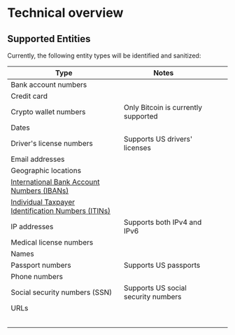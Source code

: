 # Technical overview

## Supported Entities

Currently, the following entity types will be identified and sanitized:

| Type                                                                                                                            | Notes                               |   |   |   |
|---------------------------------------------------------------------------------------------------------------------------------|-------------------------------------|---|---|---|
| Bank account numbers                                                                                                            |                                     |   |   |   |
| Credit card                                                                                                                     |                                     |   |   |   |
| Crypto wallet numbers                                                                                                           | Only Bitcoin is currently supported |   |   |   |
| Dates                                                                                                                           |                                     |   |   |   |
| Driver's license numbers                                                                                                        | Supports US drivers' licenses       |   |   |   |
| Email addresses                                                                                                                 |                                     |   |   |   |
| Geographic locations                                                                                                            |                                     |   |   |   |
| [International Bank Account Numbers (IBANs)](https://n26.com/en-eu/iban-number) |                                     |   |   |   |
| [Individual Taxpayer Identification Numbers (ITINs)](https://www.irs.gov/individuals/individual-taxpayer-identification-number) |                                     |   |   |   |
| IP addresses                                                                                                                    | Supports both IPv4 and IPv6         |   |   |   |
| Medical license numbers                                                                                                         |                                     |   |   |   |
| Names                                                                                                                           |                                     |   |   |   |
| Passport numbers                                                                                                                | Supports US passports               |   |   |   |
| Phone numbers                                                                                                                   |                                     |   |   |   |
| Social security numbers (SSN)                                                                                                   | Supports US social security numbers |   |   |   |
| URLs                                                                                                                            |                                     |   |   |   |
|                                                                                                                                 |                                     |   |   |   |
|                                                                                                                                 |                                     |   |   |   |
|                                                                                                                                 |                                     |   |   |   |
|                                                                                                                                 |                                     |   |   |   |
|                                                                                                                                 |                                     |   |   |   |